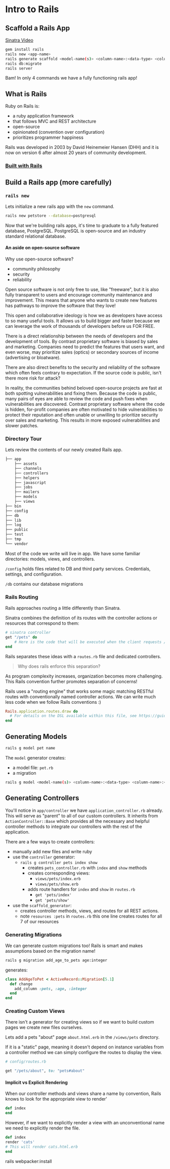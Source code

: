 # Intro to Rails

## Scaffold a Rails App

[Sinatra Video](https://www.youtube.com/watch?v=9ML8PrP3A8E)

```bash
gem install rails
rails new <app-name>
rails generate scaffold <model-name(s)> <column-name>:<data-type> <column-name>:<data-type> ...
rails db:migrate
rails server
```

Bam! In only 4 commands we have a fully functioning rails app!

## What is Rails

Ruby on Rails is:

- a ruby application framework
- that follows MVC and REST architecture
- open-source
- opinionated (convention over configuration)
- prioritizes programmer happiness

Rails was developed in 2003 by David Heinemeier Hansen (DHH) and it is now on version 6 after almost 20 years of community development.

### [Built with Rails](https://skillcrush.com/blog/37-rails-sites/)

## Build a Rails app (more carefully)

### `rails new`

Lets initialize a new rails app with the `new` command.

```bash
rails new petstore --database=postgresql
```

Now that we're building rails apps, it's time to graduate to a fully featured database, PostgreSQL. PostgreSQL is open-source and an industry standard relational database.

#### An aside on open-source software

Why use open-source software?

- community philosophy
- security
- reliability

Open source software is not only free to use, like "freeware", but it is also fully transparent to users and encourage community maintenance and improvement. This means that anyone who wants to create new features has pathways to improve the software that they love!

This open and collaborative ideology is how we as developers have access to so many useful tools. It allows us to build bigger and faster because we can leverage the work of thousands of developers before us FOR FREE.

There is a direct relationship between the needs of developers and the development of tools. By contrast proprietary software is biased by sales and marketing. Companies need to predict the features that users want, and even worse, may prioritize sales (optics) or secondary sources of income (advertising or bloatware).

There are also direct benefits to the security and reliability of the software which often feels contrary to expectation. If the source code is public, isn't there more risk for attack?

In reality, the communities behind beloved open-source projects are fast at both spotting vulnerabilities and fixing them. Because the code is public, many pairs of eyes are able to review the code and push fixes when vulnerabilities are discovered. Contrast proprietary software where the code is hidden, for-profit companies are often motivated to hide vulnerabilities to protect their reputation and often unable or unwilling to prioritize security over sales and marketing. This results in more exposed vulnerabilities and slower patches.

### Directory Tour

Lets review the contents of our newly created Rails app.

```bash
├── app
    ├── assets
    ├── channels
    ├── controllers
    ├── helpers
    ├── javascript
    ├── jobs
    ├── mailers
    ├── models
    ├── views
├── bin
├── config
├── db
├── lib
├── log
├── public
├── test
├── tmp
└── vendor
```

Most of the code we write will live in app. We have some familiar directories: models, views, and controllers.

`/config` holds files related to DB and third party services. Credentials, settings, and configuration.

`/db` contains our database migrations

### Rails Routing

Rails approaches routing a little differently than Sinatra.

Sinatra combines the definition of its routes with the controller actions or resources that correspond to them:

```ruby
# sinatra controller
get "/pets" do
    # Here is the code that will be executed when the client requests /books
end
```

Rails separates these ideas with a `routes.rb` file and dedicated controllers.

> Why does rails enforce this separation?

As program complexity increases, organization becomes more challenging. This Rails convention further promotes separation of concerns!

Rails uses a "routing engine" that works some magic matching RESTful routes with conventionally named controller actions. We can write much less code when we follow Rails conventions :)

```ruby
Rails.application.routes.draw do
  # For details on the DSL available within this file, see https://guides.rubyonrails.org/routing.html
end

```

## Generating Models

```bash
rails g model pet name
```

The `model` generator creates:
- a model file: `pet.rb`
- a migration

```bash
rails g model <model-name(s)> <column-name>:<data-type> <column-name>:<data-type>
```

## Generating Controllers

You'll notice in `app/controller` we have `application_controller.rb` already. This will serve as "parent" to all of our custom controllers. It inherits from `ActionController::Base` which provides all the necessary and helpful controller methods to integrate our controllers with the rest of the application.

There are a few ways to create controllers:

- manually add new files and write ruby
- use the `controller` generator: 
  - `rails g controller pets index show`
    - creates `pets_controller.rb` with `index` and `show` methods
    - creates corresponding views:
      - `views/pets/index.erb`
      - `views/pets/show.erb`
    - adds route handlers for `index` and `show` in `routes.rb`
      - `get 'pets/index'`
      - `get 'pets/show'`
- use the `scaffold_generator`:
  - creates controller methods, views, and routes for all REST actions.
  - note `resources :pets` in `routes.rb` this one line creates routes for all 7 of our resources

### Generating Migrations

We can generate custom migrations too!
Rails is smart and makes assumptions based on the migration name!

```bash
rails g migration add_age_to_pets age:integer
```

generates:

```ruby
class AddAgeToPet < ActiveRecord::Migration[5.1]
  def change
    add_column :pets, :age, :integer
  end
end
```

### Creating Custom Views

There isn't a generator for creating views so if we want to build custom pages we create new files ourselves.

Lets add a pets "about" page `about.html.erb` in the `/views/pets` directory.

If it is a "static" page, meaning it doesn't depend on instance variables from a controller method we can simply configure the routes to display the view.

```ruby
# config/routes.rb

get "/pets/about", to: "pets#about"
```

#### Implicit vs Explicit Rendering

When our controller methods and views share a name by convention, Rails knows to look for the appropriate view to render'

```ruby
def index
end
```

However, if we want to explicitly render a view with an unconventional name we need to explicitly render the file.

```ruby
def index
render 'cats'
# This will render cats.html.erb
end
```

 rails webpacker:install